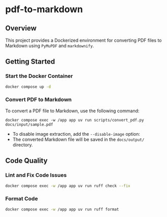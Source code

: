 # pdf-to-markdown

## Overview

This project provides a Dockerized environment for converting PDF files to Markdown using `PyMuPDF` and `markdownify`.

## Getting Started

### Start the Docker Container

```bash
docker compose up -d
```

### Convert PDF to Markdown

To convert a PDF file to Markdown, use the following command:

```
docker compose exec -w /app app uv run scripts/convert_pdf.py docs/input/sample.pdf
```

- To disable image extraction, add the `--disable-image` option:
- The converted Markdown file will be saved in the `docs/output/` directory.

## Code Quality

### Lint and Fix Code Issues

```bash
docker compose exec -w /app app uv run ruff check --fix
```

### Format Code

```bash
docker compose exec -w /app app uv run ruff format
```
